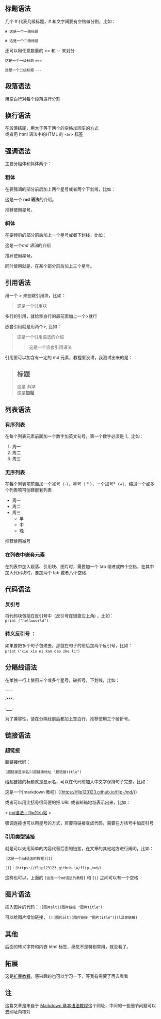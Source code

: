 ## 标题语法

几个 # 代表几级标题，# 和文字间要有空格做分割，比如：

`# 这是一个一级标题`

`# 这是一个二级标题`



还可以用任意数量的 == 和 -- 来划分

`这是一个一级标题`
`===`


`这是一个二级标题`
`---`

## 段落语法

用空白行对每个段落进行分割

## 换行语法

在段落结尾，用大于等于两个的空格加回车的方式  
或者用 html 语法中的HTML 的 `<br>` 标签

## 强调语法

主要分粗体和斜体两个：

### 粗体

在要强调的部分前后加上两个星号或者两个下划线，比如：

这是一个 **md 语法**的介绍。

推荐使用星号。

### 斜体

在要倾斜的部分前后加上一个星号或者下划线，比如：

这是一个*md 语法*的介绍

推荐使用星号。

同时使用就是，在某个部分前后加上三个星号。

## 引用语法

用一个 > 来创建引用块，比如：

>这是一个引用块

多行的引用，就给空白行的最前面加上一个>就行

嵌套引用就是用两个>, 比如：

>这是一个引用语法的介绍
>
>>这是一个嵌套引用语法

引用里可以加含有一定的 md 元素，教程里没讲，我测试出来的是：

>## 标题
>这是 *斜体*  
>这是**加粗**

## 列表语法

### 有序列表

在每个列表元素前面加一个数字加英文句号，第一个数字必须是 1，比如：

1. 周一
2. 周二
3. 周三

### 无序列表 

在每个列表项前面加一个减号（-），星号（ * ），一个加号*（+），缩进一个或多个列表项可创建嵌套列表

 - 周一
 - 周二
 - 周三
	 - 早
	 - 中
	 - 晚

推荐使用减号

### 在列表中嵌套元素

在列表中加入段落、引用块、图片时，需要加一个 tab 缩进或四个空格，在其中加入代码块时，要加两个 tab 或者八个空格.

## 代码语法

### 反引号

将代码块包括在反引号中（反引号在键盘左上角) ，比如：  
`print ("helloworld")`

### 转义反引号 ：

如果要把多个句子包进去，那就在句子的前后加两个反引号，比如：  
``print（"xie xie ni kan dao zhe li"） `` 

## 分隔线语法

在单独一行上使用三个或多个星号，破折号，下划线，比如：

·---·

·***·

·___·

为了兼容性，请在分隔线前后都加上空白行，推荐使用三个破折号。

## 链接语法

### 超链接

超链接代码：

`[超链接显示名](超链接地址 "超链接title")`

给超链接的标题就是显示名，可以在代码前加入中文字保持句子完整，比如：

这是一个[markdown 教程]（(https://flip123123.github.io/flip-/md/)）

或者可以用尖括号很简便的把 URL 或者邮箱地址表示出来，比如：

< [md语法 - flip的小站](https://flip123123.github.io/flip-/md/) >

强调连接也可以用星号的方式，若要将链接变成代码，需要在方括号中加反引号

### 引用类型链接

就是可以先用简单的内容代替后面的链接，在文章的其他地方进行阐明，比如：

`[这是一个md语法的教程][1]`

`[1]：(https://flip123123.github.io/flip-/md/）`

这样也可以，上面的 `[这是一个md语法的教程]` 和 `[1]` 之间可以有一个空格

## 图片语法

插入图片的代码：`![图片alt](图片链接 "图片title")`

可以给图片增加链接， `[![图片alt](图片链接 "图片title")](l具体链接)`

## 其他

后面的转义字符和内嵌 html 标签，感觉不是特别常用，就没看了。

## 拓展

这是[扩展教程](https://markdown.com.cn/extended-syntax/)，感兴趣的也可以学习一下，等我有需要了再去看看

## 注

这篇文章是来自于 [Markdown 基本语法教程](https://markdown.com.cn/basic-syntax/)这个网址，中间的一些细节问题可以去网址内核对